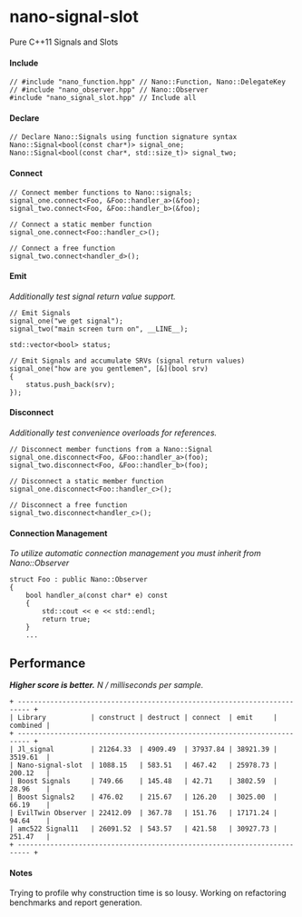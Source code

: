 nano-signal-slot
================

Pure C++11 Signals and Slots

#### Include
```
// #include "nano_function.hpp" // Nano::Function, Nano::DelegateKey
// #include "nano_observer.hpp" // Nano::Observer
#include "nano_signal_slot.hpp" // Include all
```

#### Declare
```
// Declare Nano::Signals using function signature syntax
Nano::Signal<bool(const char*)> signal_one;
Nano::Signal<bool(const char*, std::size_t)> signal_two;
```

#### Connect

```
// Connect member functions to Nano::signals;
signal_one.connect<Foo, &Foo::handler_a>(&foo);
signal_two.connect<Foo, &Foo::handler_b>(&foo);

// Connect a static member function
signal_one.connect<Foo::handler_c>();

// Connect a free function
signal_two.connect<handler_d>();
```

#### Emit

_Additionally test signal return value support._

```
// Emit Signals
signal_one("we get signal");
signal_two("main screen turn on", __LINE__);

std::vector<bool> status;

// Emit Signals and accumulate SRVs (signal return values)
signal_one("how are you gentlemen", [&](bool srv)
{
	status.push_back(srv);
});
```

#### Disconnect

_Additionally test convenience overloads for references._

```
// Disconnect member functions from a Nano::Signal
signal_one.disconnect<Foo, &Foo::handler_a>(foo);
signal_two.disconnect<Foo, &Foo::handler_b>(foo);

// Disconnect a static member function
signal_one.disconnect<Foo::handler_c>();

// Disconnect a free function
signal_two.disconnect<handler_c>();
```

#### Connection Management

_To utilize automatic connection management you must inherit from Nano::Observer_

```
struct Foo : public Nano::Observer
{
    bool handler_a(const char* e) const
    {
        std::cout << e << std::endl;
        return true;
    }
	...
```

Performance
-----------

**_Higher score is better._** _N / milliseconds per sample._

```
+ ------------------------------------------------------------------------- +
| Library           | construct | destruct | connect  | emit     | combined |
+ ------------------------------------------------------------------------- +
| Jl_signal         | 21264.33  | 4909.49  | 37937.84 | 38921.39 | 3519.61  |
| Nano-signal-slot  | 1088.15   | 583.51   | 467.42   | 25978.73 | 200.12   |
| Boost Signals     | 749.66    | 145.48   | 42.71    | 3802.59  | 28.96    |
| Boost Signals2    | 476.02    | 215.67   | 126.20   | 3025.00  | 66.19    |
| EvilTwin Observer | 22412.09  | 367.78   | 151.76   | 17171.24 | 94.64    |
| amc522 Signal11   | 26091.52  | 543.57   | 421.58   | 30927.73 | 251.47   |
+ ------------------------------------------------------------------------- +
```

#### Notes

Trying to profile why construction time is so lousy.
Working on refactoring benchmarks and report generation.
